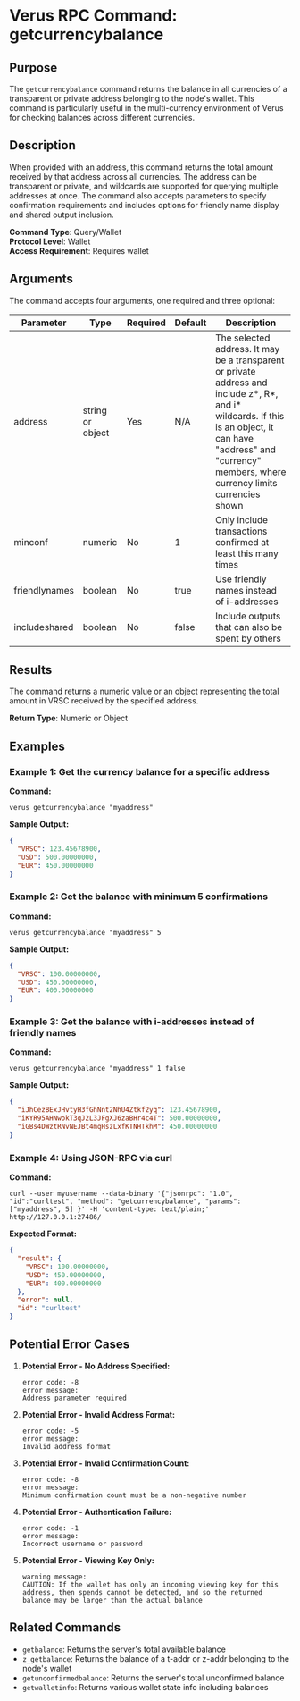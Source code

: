# Verus RPC Command: getcurrencybalance

## Purpose
The `getcurrencybalance` command returns the balance in all currencies of a transparent or private address belonging to the node's wallet. This command is particularly useful in the multi-currency environment of Verus for checking balances across different currencies.

## Description
When provided with an address, this command returns the total amount received by that address across all currencies. The address can be transparent or private, and wildcards are supported for querying multiple addresses at once. The command also accepts parameters to specify confirmation requirements and includes options for friendly name display and shared output inclusion.

**Command Type**: Query/Wallet  
**Protocol Level**: Wallet  
**Access Requirement**: Requires wallet

## Arguments
The command accepts four arguments, one required and three optional:

| Parameter | Type | Required | Default | Description |
|-----------|------|----------|---------|-------------|
| address | string or object | Yes | N/A | The selected address. It may be a transparent or private address and include z*, R*, and i* wildcards. If this is an object, it can have "address" and "currency" members, where currency limits currencies shown |
| minconf | numeric | No | 1 | Only include transactions confirmed at least this many times |
| friendlynames | boolean | No | true | Use friendly names instead of i-addresses |
| includeshared | boolean | No | false | Include outputs that can also be spent by others |

## Results
The command returns a numeric value or an object representing the total amount in VRSC received by the specified address.

**Return Type**: Numeric or Object

## Examples

### Example 1: Get the currency balance for a specific address

**Command:**
```
verus getcurrencybalance "myaddress"
```

**Sample Output:**
```json
{
  "VRSC": 123.45678900,
  "USD": 500.00000000,
  "EUR": 450.00000000
}
```

### Example 2: Get the balance with minimum 5 confirmations

**Command:**
```
verus getcurrencybalance "myaddress" 5
```

**Sample Output:**
```json
{
  "VRSC": 100.00000000,
  "USD": 450.00000000,
  "EUR": 400.00000000
}
```

### Example 3: Get the balance with i-addresses instead of friendly names

**Command:**
```
verus getcurrencybalance "myaddress" 1 false
```

**Sample Output:**
```json
{
  "iJhCezBExJHvtyH3fGhNnt2NhU4Ztkf2yq": 123.45678900,
  "iKYR95AHNwokT3qJ2L3JFgXJ6zaBHr4c4T": 500.00000000,
  "iGBs4DWztRNvNEJBt4mqHszLxfKTNHTkhM": 450.00000000
}
```

### Example 4: Using JSON-RPC via curl

**Command:**
```
curl --user myusername --data-binary '{"jsonrpc": "1.0", "id":"curltest", "method": "getcurrencybalance", "params": ["myaddress", 5] }' -H 'content-type: text/plain;' http://127.0.0.1:27486/
```

**Expected Format:**
```json
{
  "result": {
    "VRSC": 100.00000000,
    "USD": 450.00000000,
    "EUR": 400.00000000
  },
  "error": null,
  "id": "curltest"
}
```

## Potential Error Cases

1. **Potential Error - No Address Specified:**
   ```
   error code: -8
   error message:
   Address parameter required
   ```

2. **Potential Error - Invalid Address Format:**
   ```
   error code: -5
   error message:
   Invalid address format
   ```

3. **Potential Error - Invalid Confirmation Count:**
   ```
   error code: -8
   error message:
   Minimum confirmation count must be a non-negative number
   ```

4. **Potential Error - Authentication Failure:**
   ```
   error code: -1
   error message:
   Incorrect username or password
   ```

5. **Potential Error - Viewing Key Only:**
   ```
   warning message:
   CAUTION: If the wallet has only an incoming viewing key for this address, then spends cannot be detected, and so the returned balance may be larger than the actual balance
   ```

## Related Commands
- `getbalance`: Returns the server's total available balance
- `z_getbalance`: Returns the balance of a t-addr or z-addr belonging to the node's wallet
- `getunconfirmedbalance`: Returns the server's total unconfirmed balance
- `getwalletinfo`: Returns various wallet state info including balances
